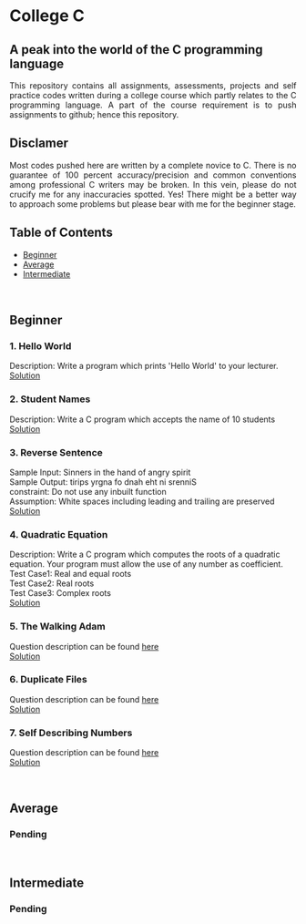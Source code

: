 # College C
## A peak into the world of the C programming language 
<p align="justify">This repository contains all assignments, assessments, projects and self practice codes written during a college course which partly relates to the C programming language. A part of the course requirement is to push assignments to github; hence this repository.</p>

## Disclamer
<p align="justify">Most codes pushed here are written by a complete novice to C. There is no guarantee of 100 percent accuracy/precision and common conventions among professional C writers may be broken. In this vein, please do not crucify me for any inaccuracies spotted. Yes! There might be a better way to approach some problems but please bear with me for the beginner stage.</p>

## Table of Contents
- [Beginner](#beginner)
- [Average](#average)
- [Intermediate](#intermediate)

<br> 

<a id='beginner'></a>

## Beginner
### 1. Hello World 
Description: Write a program which prints 'Hello World' to your lecturer.     
[Solution](https://github.com/Oyebamiji-Micheal/College-C/blob/master/Beginner/helloworld.c)


### 2. Student Names
Description: Write a C program which accepts the name of 10 students    
[Solution](https://github.com/Oyebamiji-Micheal/College-C/blob/master/Beginner/student_name.c)


### 3. Reverse Sentence
Sample Input: Sinners in the hand of angry spirit      
Sample Output: tirips yrgna fo dnah eht ni srenniS       
constraint: Do not use any inbuilt function       
Assumption: White spaces including leading and trailing are preserved      
[Solution](https://github.com/Oyebamiji-Micheal/College-C/blob/master/Beginner/reverse_sentence.c)


### 4. Quadratic Equation
Description: Write a C program which computes the roots of a quadratic equation. Your program must allow the use of any number as coefficient.      
Test Case1: Real and equal roots      
Test Case2: Real roots      
Test Case3: Complex roots      
[Solution](https://github.com/Oyebamiji-Micheal/College-C/blob/master/Beginner/quadratic_solver.c)


### 5. The Walking Adam
Question description can be found [here](https://github.com/Oyebamiji-Micheal/College-C/blob/master/Adam%2BProgramming%2BAssignment.docx)      
[Solution](https://github.com/Oyebamiji-Micheal/College-C/blob/master/walking_adam_modified.c)


### 6. Duplicate Files
Question description can be found [here](https://github.com/Oyebamiji-Micheal/College-C/blob/master/Beginner/duplicate_files_deletion.docx)      
[Solution](https://github.com/Oyebamiji-Micheal/College-C/blob/master/Beginner/duplicate_files.c)


### 7. Self Describing Numbers
Question description can be found [here](https://github.com/Oyebamiji-Micheal/College-C/blob/master/Beginner/duplicate_files_deletion.docx)      
[Solution](https://github.com/Oyebamiji-Micheal/College-C/blob/master/Beginner/self_describing_numbers.c)


<br>
<a id='average'></a>

## Average
### Pending

<br>
<a id='intermediate'></a>

## Intermediate
### Pending
